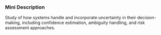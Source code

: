 ### Mini Description

Study of how systems handle and incorporate uncertainty in their decision-making, including confidence estimation, ambiguity handling, and risk assessment approaches.
